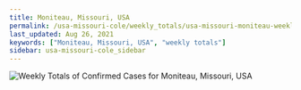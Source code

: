 ```yaml
---
title: Moniteau, Missouri, USA
permalink: /usa-missouri-cole/weekly_totals/usa-missouri-moniteau-weekly_totals.html
last_updated: Aug 26, 2021
keywords: ["Moniteau, Missouri, USA", "weekly totals"]
sidebar: usa-missouri-cole_sidebar
---
```


![Weekly Totals of Confirmed Cases for Moniteau, Missouri, USA](/covid_tracker/images/graphs/usa-missouri-moniteau-weekly_totals_graph.png)
